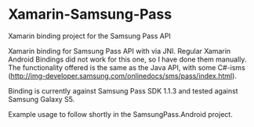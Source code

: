 # Xamarin-Samsung-Pass
Xamarin binding project for the Samsung Pass API

Xamarin binding for Samsung Pass API with via JNI. Regular Xamarin Android Bindings did not work for this one, so I have done them manually. The functionality offered is the same as the Java API, with some C#-isms (http://img-developer.samsung.com/onlinedocs/sms/pass/index.html).

Binding is currently against Samsung Pass SDK 1.1.3 and tested against Samsung Galaxy S5.

Example usage to follow shortly in the SamsungPass.Android project.
